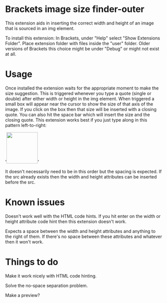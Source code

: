 Brackets image size finder-outer
===
This extension aids in inserting the correct width and height of an image that is sourced in an img element.

To install this extension:
In Brackets, under "Help" select "Show Extensions Folder". Place extension folder with files inside the "user" folder.
Older versions of Brackets this choice might be under "Debug" or might not exist at all.

Usage
=====
Once installed the extension waits for the appropriate moment to make the size suggestion. This is triggered whenever you type a quote (single or double) after either width or height in the img element. When triggered a small box will appear near the cursor to show the size of that axis of the image. If you click on the box then that size will be inserted with a closing quote. You can also hit the space bar which will insert the size and the closing quote.
This extension works best if you just type along in this pattern left-to-right:

'<img src="image.png" width="100" height="100" />'

It doesn't necessarily need to be in this order but the spacing is expected. If the src already exists then the width and height attributes can be inserted before the src.


Known issues
=====
Doesn't work well with the HTML code hints. If you hit enter on the width or height attribute code hint then this extension doesn't work.

Expects a space between the width and height attributes and anything to the right of them. If there's no space between these attributes and whatever then it won't work.


Things to do
=====
Make it work nicely with HTML code hinting.

Solve the no-space separation problem.

Make a preview?
